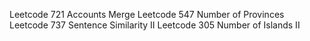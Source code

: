 Leetcode 721 Accounts Merge
Leetcode 547 Number of Provinces
Leetcode 737 Sentence Similarity II
Leetcode 305 Number of Islands II
